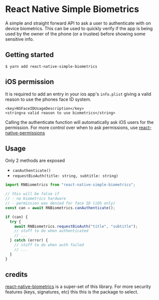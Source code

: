 # React Native Simple Biometrics

A simple and straight forward API to ask a user to authenticate with on device biometrics. This can be used to quickly verify if the app is being used by the owner of the phone (or a trustee) before showing some sensitive info.

## Getting started

`$ yarn add react-native-simple-biometrics`

## iOS permission

It is required to add an entry in your ios app's `info.plist` giving a valid reason to use the phones face ID system.

```
<key>NSFaceIDUsageDescription</key>
<string>a valid reason to use biometrics</string>
```

Calling the authenticate function will automatically ask iOS users for the permission. For more control over when to ask permissions, use [react-native-permissions](https://www.npmjs.com/package/react-native-permissions)

## Usage

Only 2 methods are exposed

- `canAuthenticate()`
- `requestBioAuth(title: string, subtitle: string)`

```javascript
import RNBiometrics from "react-native-simple-biometrics";

// this will be false if
// - no biometrics hardware
// - permission was denied for face ID (iOS only)
const can = await RNBiometrics.canAuthenticate();

if (can) {
  try {
    await RNBiometrics.requestBioAuth("title", "subtitle");
    // stuff to do when authenticated
    // ...
  } catch (error) {
    // stuff to do when auth failed
    // ...
  }
}
```

## credits

[react-native-biometrics](https://www.npmjs.com/package/react-native-biometrics) is a super-set of this library. For more security features (keys, signatures, etc) this this is the package to select.
